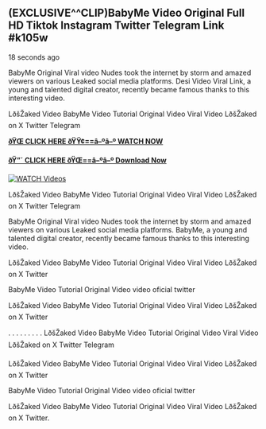 ## (EXCLUSIVE^^CLIP)BabyMe Video Original Full HD Tiktok Instagram Twitter Telegram Link #k105w

18 seconds ago

BabyMe Original Viral video Nudes took the internet by storm and amazed viewers on various Leaked social media platforms. Desi Video Viral Link, a young and talented digital creator, recently became famous thanks to this interesting video.

LðšŽaked Video BabyMe Video Tutorial Original Video Viral Video LðšŽaked on X Twitter Telegram

**[ðŸŒ CLICK HERE ðŸŸ¢==â–ºâ–º WATCH NOW](https://clips-mediaa.blogspot.com/2025/02/video-viral-download.html)**

**[ðŸ”´ CLICK HERE ðŸŒ==â–ºâ–º Download Now](https://clips-mediaa.blogspot.com/2025/02/video-viral-download.html)**

[![WATCH Videos](https://i.imgur.com/dJHk4Zq.gif)](https://clips-mediaa.blogspot.com/2025/02/video-viral-download.html)

LðšŽaked Video BabyMe Video Tutorial Original Video Viral Video LðšŽaked on X Twitter Telegram

BabyMe Original Viral video Nudes took the internet by storm and amazed viewers on various Leaked social media platforms. BabyMe, a young and talented digital creator, recently became famous thanks to this interesting video.

LðšŽaked Video BabyMe Video Tutorial Original Video Viral Video LðšŽaked on X Twitter

BabyMe Video Tutorial Original Video video oficial twitter

LðšŽaked Video BabyMe Video Tutorial Original Video Viral Video LðšŽaked on X Twitter

. . . . . . . . . LðšŽaked Video BabyMe Video Tutorial Original Video Viral Video LðšŽaked on X Twitter Telegram

LðšŽaked Video BabyMe Video Tutorial Original Video Viral Video LðšŽaked on X Twitter

BabyMe Video Tutorial Original Video video oficial twitter

LðšŽaked Video BabyMe Video Tutorial Original Video Viral Video LðšŽaked on X Twitter.